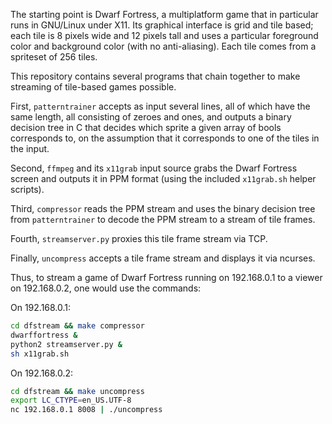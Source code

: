 The starting point is Dwarf Fortress, a multiplatform game that in particular
runs in GNU/Linux under X11. Its graphical interface is grid and tile based;
each tile is 8 pixels wide and 12 pixels tall and uses a particular foreground
color and background color (with no anti-aliasing). Each tile comes from a
spriteset of 256 tiles.

This repository contains several programs that chain together to make streaming
of tile-based games possible.

First, `patterntrainer` accepts as input several lines, all of which have the
same length, all consisting of zeroes and ones, and outputs a binary decision
tree in C that decides which sprite a given array of bools corresponds to, on
the assumption that it corresponds to one of the tiles in the input.

Second, `ffmpeg` and its `x11grab` input source grabs the Dwarf Fortress screen
and outputs it in PPM format (using the included `x11grab.sh` helper scripts).

Third, `compressor` reads the PPM stream and uses the binary decision tree from
`patterntrainer` to decode the PPM stream to a stream of tile frames.

Fourth, `streamserver.py` proxies this tile frame stream via TCP.

Finally, `uncompress` accepts a tile frame stream and displays it via ncurses.

Thus, to stream a game of Dwarf Fortress running on 192.168.0.1 to a viewer on
192.168.0.2, one would use the commands:

On 192.168.0.1:
```sh
cd dfstream && make compressor
dwarffortress &
python2 streamserver.py &
sh x11grab.sh
```

On 192.168.0.2:
```sh
cd dfstream && make uncompress
export LC_CTYPE=en_US.UTF-8
nc 192.168.0.1 8008 | ./uncompress
```

